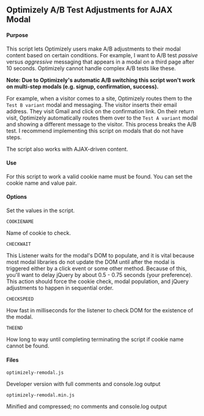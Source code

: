 ## Optimizely A/B Test Adjustments for AJAX Modal

#### Purpose

This script lets Optimizely users make A/B adjustments to their modal content based on certain conditions. For example, I want to A/B test *passive* versus *aggressive* messaging that appears in a modal on a third page after 10 seconds. Optimizely cannot handle complex A/B tests like these.

**Note: Due to Optimizely's automatic A/B switching this script won't work on multi-step modals (e.g. signup, confirmation, success).**

For example, when a visitor comes to a site, Optimizely routes them to the `Test B variant` modal and messaging. The visitor inserts their email address. They visit Gmail and click on the confirmation link. On their return visit, Optimizely automatically routes them over to the `Test A variant` modal and showing a different message to the visitor. This process breaks the A/B test. I recommend implementing this script on modals that do not have steps.

The script also works with AJAX-driven content.

#### Use

For this script to work a valid cookie name must be found. You can set the cookie name and value pair. 

#### Options

Set the values in the script.

`COOKIENAME`

Name of cookie to check.

`CHECKWAIT`

This Listener waits for the modal's DOM to populate, and it is vital because most modal libraries do not update the DOM until after the modal is triggered either by a click event or some other method. Because of this, you'll want to delay jQuery by about 0.5 - 0.75 seconds (your preference). This action should force the cookie check, modal population, and jQuery adjustments to happen in sequential order.

`CHECKSPEED`

How fast in milliseconds for the listener to check DOM for the existence of the modal.

`THEEND`

How long to way until completing terminating the script if cookie name cannot be found.

#### Files

`optimizely-remodal.js`

Developer version with full comments and console.log output

`optimizely-remodal.min.js`

Minified and compressed; no comments and console.log output
